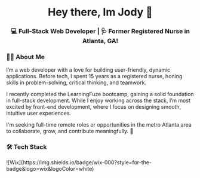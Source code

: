 <h1 align="center">Hey there, Im Jody 👋</h1>

<h3 align="center">💻 Full-Stack Web Developer  | 🩺 Former Registered Nurse in Atlanta, GA!</h3>

<h3>👨‍💻 About Me</h3>
I’m a web developer with a love for building user-friendly, dynamic applications. Before tech, I spent 15 years as a registered nurse, honing skills in problem-solving, critical thinking, and teamwork.

I recently completed the LearningFuze bootcamp, gaining a solid foundation in full-stack development. While I enjoy working across the stack, I’m most excited by front-end development, where I focus on designing smooth, intuitive user experiences.

I'm seeking full-time remote roles or opportunities in the metro Atlanta area to collaborate, grow, and contribute meaningfully. 🚀

<h3>🛠 Tech Stack</h3>
![Wix](https://img.shields.io/badge/wix-000?style=for-the-badge&logo=wix&logoColor=white)
<!--
**jclark-14/jclark-14** is a ✨ _special_ ✨ repository because its `README.md` (this file) appears on your GitHub profile.

Here are some ideas to get you started:

- 🔭 I’m currently working on ...
- 🌱 I’m currently learning ...
- 👯 I’m looking to collaborate on ...
- 🤔 I’m looking for help with ...
- 💬 Ask me about ...
- 📫 How to reach me: ...
- 😄 Pronouns: ...
- ⚡ Fun fact: ...
-->
